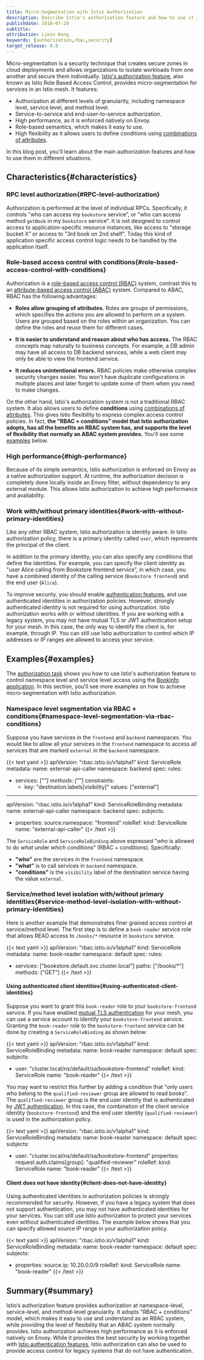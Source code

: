 ```yaml
---
title: Micro-Segmentation with Istio Authorization
description: Describe Istio's authorization feature and how to use it in various use cases.
publishdate: 2018-07-20
subtitle:
attribution: Limin Wang
keywords: [authorization,rbac,security]
target_release: 0.8
---
```


Micro-segmentation is a security technique that creates secure zones in cloud deployments and allows organizations to
isolate workloads from one another and secure them individually.
[Istio's authorization feature](/docs/concepts/security/#authorization), also known as Istio Role Based Access Control,
provides micro-segmentation for services in an Istio mesh. It features:

* Authorization at different levels of granularity, including namespace level, service level, and method level.
* Service-to-service and end-user-to-service authorization.
* High performance, as it is enforced natively on Envoy.
* Role-based semantics, which makes it easy to use.
* High flexibility as it allows users to define conditions using
[combinations of attributes](/docs/reference/config/security/constraints-and-properties/).

In this blog post, you'll learn about the main authorization features and how to use them in different situations.

## Characteristics{#characteristics}

### RPC level authorization{#RPC-level-authorization}

Authorization is performed at the level of individual RPCs. Specifically, it controls "who can access my `bookstore` service”,
or "who can access method `getBook` in my `bookstore` service”. It is not designed to control access to application-specific
resource instances, like access to "storage bucket X” or access to "3rd book on 2nd shelf”. Today this kind of application
specific access control logic needs to be handled by the application itself.

### Role-based access control with conditions{#role-based-access-control-with-conditions}

Authorization is a [role-based access control (RBAC)](https://en.wikipedia.org/wiki/Role-based_access_control) system,
contrast this to an [attribute-based access control (ABAC)](https://en.wikipedia.org/wiki/Attribute-based_access_control)
system. Compared to ABAC, RBAC has the following advantages:

* **Roles allow grouping of attributes.** Roles are groups of permissions, which specifies the actions you are allowed
to perform on a system. Users are grouped based on the roles within an organization. You can define the roles and reuse
them for different cases.

* **It is easier to understand and reason about who has access.** The RBAC concepts map naturally to business concepts.
For example, a DB admin may have all access to DB backend services, while a web client may only be able to view the
frontend service.

* **It reduces unintentional errors.** RBAC policies make otherwise complex security changes easier. You won't have
duplicate configurations in multiple places and later forget to update some of them when you need to make changes.

On the other hand, Istio's authorization system is not a traditional RBAC system. It also allows users to define **conditions** using
[combinations of attributes](/docs/reference/config/security/constraints-and-properties/). This gives Istio
flexibility to express complex access control policies. In fact, **the "RBAC + conditions” model
that Istio authorization adopts, has all the benefits an RBAC system has, and supports the level of flexibility that
normally an ABAC system provides.** You'll see some [examples](#examples) below.

### High performance{#high-performance}

Because of its simple semantics, Istio authorization is enforced on Envoy as a native authorization support. At runtime, the
authorization decision is completely done locally inside an Envoy filter, without dependency to any external module.
This allows Istio authorization to achieve high performance and availability.

### Work with/without primary identities{#work-with-without-primary-identities}

Like any other RBAC system, Istio authorization is identity aware. In Istio authorization policy, there is a primary
identity called `user`, which represents the principal of the client.

In addition to the primary identity, you can also specify any conditions that define the identities. For example,
you can specify the client identity as "user Alice calling from Bookstore frontend service”, in which case,
you have a combined identity of the calling service (`Bookstore frontend`) and the end user (`Alice`).

To improve security, you should enable [authentication features](/docs/concepts/security/#authentication),
and use authenticated identities in authorization policies. However, strongly authenticated identity is not required
for using authorization. Istio authorization works with or without identities. If you are working with a legacy system,
you may not have mutual TLS or JWT authentication setup for your mesh. In this case, the only way to identify the client is, for example,
through IP. You can still use Istio authorization to control which IP addresses or IP ranges are allowed to access your service.

## Examples{#examples}

The [authorization task](/docs/tasks/security/authorization/authz-http/) shows you how to
use Istio's authorization feature to control namespace level and service level access using the
[Bookinfo application](/docs/examples/bookinfo/). In this section, you'll see more examples on how to achieve
micro-segmentation with Istio authorization.

### Namespace level segmentation via RBAC + conditions{#namespace-level-segmentation-via-rbac-conditions}

Suppose you have services in the `frontend` and `backend` namespaces. You would like to allow all your services
in the `frontend` namespace to access all services that are marked `external` in the `backend` namespace.

{{< text yaml >}}
apiVersion: "rbac.istio.io/v1alpha1"
kind: ServiceRole
metadata:
  name: external-api-caller
  namespace: backend
spec:
  rules:
  - services: ["*"]
    methods: ["*”]
    constraints:
    - key: "destination.labels[visibility]”
      values: ["external"]
---
apiVersion: "rbac.istio.io/v1alpha1"
kind: ServiceRoleBinding
metadata:
  name: external-api-caller
  namespace: backend
spec:
  subjects:
  - properties:
      source.namespace: "frontend”
  roleRef:
    kind: ServiceRole
    name: "external-api-caller"
{{< /text >}}

The `ServiceRole` and `ServiceRoleBinding` above expressed "*who* is allowed to do *what* under *which conditions*”
(RBAC + conditions). Specifically:

* **"who”** are the services in the `frontend` namespace.
* **"what”** is to call services in `backend` namespace.
* **"conditions”** is the `visibility` label of the destination service having the value `external`.

### Service/method level isolation with/without primary identities{#service-method-level-isolation-with-without-primary-identities}

Here is another example that demonstrates finer grained access control at service/method level. The first step
 is to define a `book-reader` service role that allows READ access to `/books/*` resource in `bookstore` service.

{{< text yaml >}}
apiVersion: "rbac.istio.io/v1alpha1"
kind: ServiceRole
metadata:
  name: book-reader
  namespace: default
spec:
  rules:
  - services: ["bookstore.default.svc.cluster.local"]
    paths: ["/books/*”]
    methods: ["GET”]
{{< /text >}}

#### Using authenticated client identities{#using-authenticated-client-identities}

Suppose you want to grant this `book-reader` role to your `bookstore-frontend` service. If you have enabled
[mutual TLS authentication](/docs/concepts/security/#mutual-tls-authentication) for your mesh, you can use a
service account to identify your `bookstore-frontend` service. Granting the `book-reader` role to the `bookstore-frontend`
service can be done by creating a `ServiceRoleBinding` as shown below:

{{< text yaml >}}
apiVersion: "rbac.istio.io/v1alpha1"
kind: ServiceRoleBinding
metadata:
  name: book-reader
  namespace: default
spec:
  subjects:
  - user: "cluster.local/ns/default/sa/bookstore-frontend”
  roleRef:
    kind: ServiceRole
    name: "book-reader"
{{< /text >}}

You may want to restrict this further by adding a condition that "only users who belong to the `qualified-reviewer` group are
allowed to read books”. The `qualified-reviewer` group is the end user identity that is authenticated by
[JWT authentication](/docs/concepts/security/#authentication). In this case, the combination of the client service identity
(`bookstore-frontend`) and the end user identity (`qualified-reviewer`) is used in the authorization policy.

{{< text yaml >}}
apiVersion: "rbac.istio.io/v1alpha1"
kind: ServiceRoleBinding
metadata:
  name: book-reader
  namespace: default
spec:
  subjects:
  - user: "cluster.local/ns/default/sa/bookstore-frontend”
    properties:
      request.auth.claims[group]: "qualified-reviewer”
  roleRef:
    kind: ServiceRole
    name: "book-reader"
{{< /text >}}

#### Client does not have identity{#client-does-not-have-identity}

Using authenticated identities in authorization policies is strongly recommended for security. However, if you have a
legacy system that does not support authentication, you may not have authenticated identities for your services.
You can still use Istio authorization to protect your services even without authenticated identities. The example below
shows that you can specify allowed source IP range in your authorization policy.

{{< text yaml >}}
apiVersion: "rbac.istio.io/v1alpha1"
kind: ServiceRoleBinding
metadata:
  name: book-reader
  namespace: default
spec:
  subjects:
  - properties:
      source.ip: 10.20.0.0/9
  roleRef:
    kind: ServiceRole
    name: "book-reader"
{{< /text >}}

## Summary{#summary}

Istio’s authorization feature provides authorization at namespace-level, service-level, and method-level granularity.
It adopts "RBAC + conditions” model, which makes it easy to use and understand as an RBAC system, while providing the level of
flexibility that an ABAC system normally provides. Istio authorization achieves high performance as it is enforced
natively on Envoy. While it provides the best security by working together with
[Istio authentication features](/docs/concepts/security/#authentication), Istio authorization can also be used to
provide access control for legacy systems that do not have authentication.
